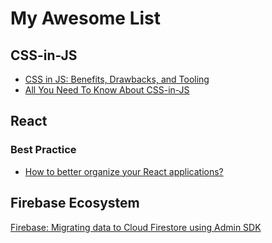 # My Awesome List

## CSS-in-JS

* [CSS in JS: Benefits, Drawbacks, and Tooling](https://objectpartners.com/2017/11/03/css-in-js-benefits-drawbacks-and-tooling/)
* [All You Need To Know About CSS-in-JS](https://hackernoon.com/all-you-need-to-know-about-css-in-js-984a72d48ebc)

## React

### Best Practice

* [How to better organize your React applications?](https://medium.com/@alexmngn/how-to-better-organize-your-react-applications-2fd3ea1920f1)

## Firebase Ecosystem

[Firebase: Migrating data to Cloud Firestore using Admin SDK](https://medium.com/google-cloud/firebase-migrating-data-to-cloud-firestore-using-admin-sdk-6a5184f503c2)



